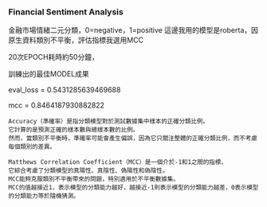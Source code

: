 ### Financial Sentiment Analysis
金融市場情緒二元分類，0=negative，1=positive
這邊我用的模型是roberta，因原生資料類別不平衡，評估指標我選用MCC

20次EPOCH耗時約50分鐘，

訓練出的最佳MODEL成果

eval_loss = 0.5431285639469688

mcc = 0.8464187930882822

```
Accuracy（準確率）是指分類模型對於測試數據集中樣本的正確分類比例。
它計算的是預測正確的樣本數與總樣本數的比例。
然而，當類別不平衡時，準確率可能會產生偏誤，因為它只關注整體的正確分類比例，而不考慮每個類別的差異。
```

```
Matthews Correlation Coefficient（MCC）是一個介於-1和1之間的指標，
它綜合考慮了分類模型的真陽性、真陰性、偽陽性和偽陰性。
MCC能夠克服類別不平衡帶來的問題，特別適用於不平衡數據集。
MCC的值越接近1，表示模型的分類能力越好，越接近-1則表示模型的分類能力越差，0表示模型的分類能力等於隨機猜測。
```
